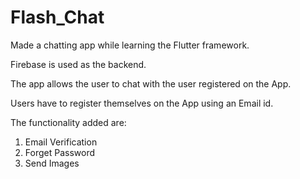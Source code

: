 # Flash_Chat
Made a chatting app while learning the Flutter framework. 

Firebase is used as the backend.

The app allows the user to chat with the user registered on the App.

Users have to register themselves on the App using an Email id.

The functionality added are:

1. Email Verification 
2. Forget Password 
3. Send Images



